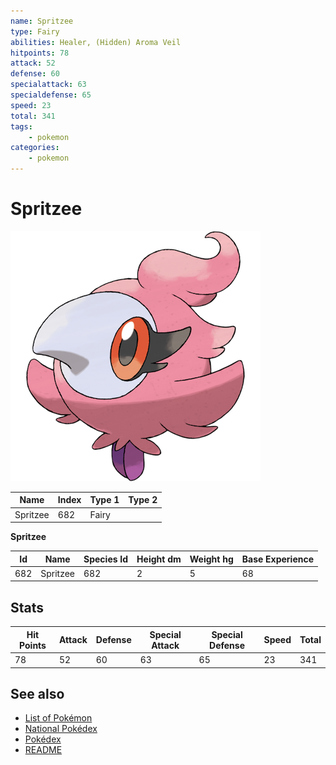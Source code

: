 ```yaml
---
name: Spritzee
type: Fairy
abilities: Healer, (Hidden) Aroma Veil
hitpoints: 78
attack: 52
defense: 60
specialattack: 63
specialdefense: 65
speed: 23
total: 341
tags:
    - pokemon
categories:
    - pokemon
---
```


# Spritzee


![Spritzee](images/682.png)

| **Name** | **Index** | **Type 1** | **Type 2** |
|----|----|----|----|
| Spritzee | 682 | Fairy  |  |

**Spritzee** 




| **Id** | **Name** | **Species Id** | **Height dm** | **Weight hg** | **Base Experience** |
|--------|----------|----------------|------------|------------|---------------------|
| 682 | Spritzee | 682 | 2 | 5 | 68 |



## Stats

| **Hit Points** | **Attack** | **Defense** | **Special Attack** | **Special Defense** | **Speed** | **Total** |
|----------------|------------|-------------|--------------------|---------------------|-----------|-----------|
| 78 | 52 | 60 | 63 | 65 | 23 | 341 |

## See also

- [List of Pokémon](../pokemon.md)
- [National Pokédex](../national_pokedex.md)
- [Pokédex](../pokedex.md)
- [README](../README.md)
